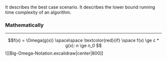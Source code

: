 It describes the best case scenario. It describes the lower bound running time complexity of an algorithm.

### Mathematically
---
$$f(x) = \Omega(g(x)) \space\space \textcolor{red}{if} \space f(x) \ge c * g(x): n \ge n_0 $$
![[Big-Omega-Notation.excalidraw|center|800]]